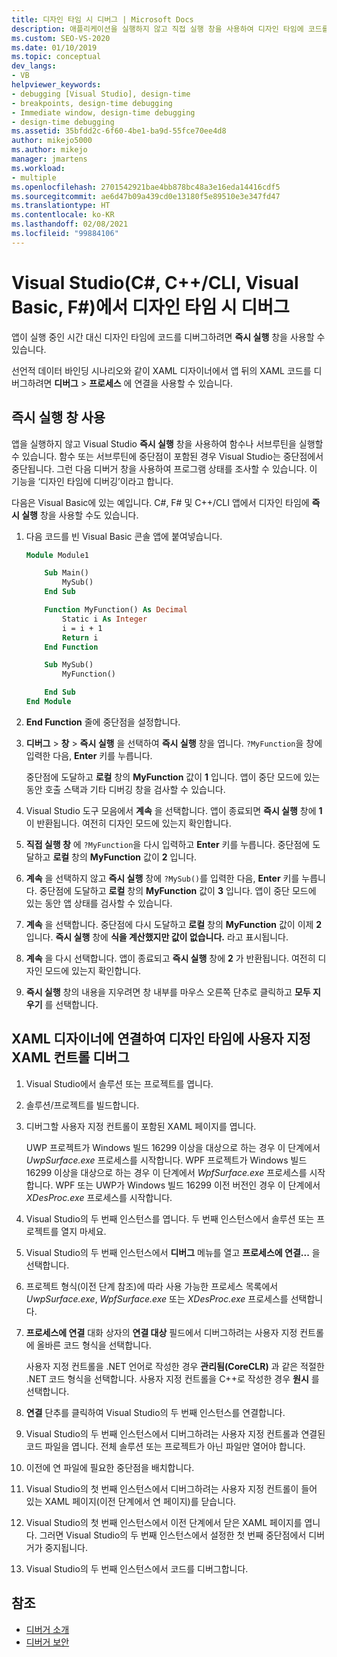 ```yaml
---
title: 디자인 타임 시 디버그 | Microsoft Docs
description: 애플리케이션을 실행하지 않고 직접 실행 창을 사용하여 디자인 타임에 코드를 디버그합니다. 함수를 실행하고 중단점이 적중될 때 상태를 검토할 수 있습니다.
ms.custom: SEO-VS-2020
ms.date: 01/10/2019
ms.topic: conceptual
dev_langs:
- VB
helpviewer_keywords:
- debugging [Visual Studio], design-time
- breakpoints, design-time debugging
- Immediate window, design-time debugging
- design-time debugging
ms.assetid: 35bfdd2c-6f60-4be1-ba9d-55fce70ee4d8
author: mikejo5000
ms.author: mikejo
manager: jmartens
ms.workload:
- multiple
ms.openlocfilehash: 2701542921bae4bb878bc48a3e16eda14416cdf5
ms.sourcegitcommit: ae6d47b09a439cd0e13180f5e89510e3e347fd47
ms.translationtype: HT
ms.contentlocale: ko-KR
ms.lasthandoff: 02/08/2021
ms.locfileid: "99884106"
---
```

# <a name="debug-at-design-time-in-visual-studio-c-ccli-visual-basic-f"></a>Visual Studio(C#, C++/CLI, Visual Basic, F#)에서 디자인 타임 시 디버그

앱이 실행 중인 시간 대신 디자인 타임에 코드를 디버그하려면 **즉시 실행** 창을 사용할 수 있습니다.

선언적 데이터 바인딩 시나리오와 같이 XAML 디자이너에서 앱 뒤의 XAML 코드를 디버그하려면 **디버그** > **프로세스** 에 연결을 사용할 수 있습니다.

## <a name="use-the-immediate-window"></a>즉시 실행 창 사용

앱을 실행하지 않고 Visual Studio **즉시 실행** 창을 사용하여 함수나 서브루틴을 실행할 수 있습니다. 함수 또는 서브루틴에 중단점이 포함된 경우 Visual Studio는 중단점에서 중단됩니다. 그런 다음 디버거 창을 사용하여 프로그램 상태를 조사할 수 있습니다. 이 기능을 ‘디자인 타임에 디버깅’이라고 합니다.

다음은 Visual Basic에 있는 예입니다. C#, F# 및 C++/CLI 앱에서 디자인 타임에 **즉시 실행** 창을 사용할 수도 있습니다.

1. 다음 코드를 빈 Visual Basic 콘솔 앱에 붙여넣습니다.

   ```vb
   Module Module1

       Sub Main()
           MySub()
       End Sub

       Function MyFunction() As Decimal
           Static i As Integer
           i = i + 1
           Return i
       End Function

       Sub MySub()
           MyFunction()

       End Sub
   End Module
   ```

1. **End Function** 줄에 중단점을 설정합니다.

1. **디버그** > **창** > **즉시 실행** 을 선택하여 **즉시 실행** 창을 엽니다. `?MyFunction`을 창에 입력한 다음, **Enter** 키를 누릅니다.

   중단점에 도달하고 **로컬** 창의 **MyFunction** 값이 **1** 입니다. 앱이 중단 모드에 있는 동안 호출 스택과 기타 디버깅 창을 검사할 수 있습니다.

1. Visual Studio 도구 모음에서 **계속** 을 선택합니다. 앱이 종료되면 **즉시 실행** 창에 **1** 이 반환됩니다. 여전히 디자인 모드에 있는지 확인합니다.

1. **직접 실행 창** 에 `?MyFunction`을 다시 입력하고 **Enter** 키를 누릅니다. 중단점에 도달하고 **로컬** 창의 **MyFunction** 값이 **2** 입니다.

1. **계속** 을 선택하지 않고 **즉시 실행** 창에 `?MySub()`를 입력한 다음, **Enter** 키를 누릅니다. 중단점에 도달하고 **로컬** 창의 **MyFunction** 값이 **3** 입니다. 앱이 중단 모드에 있는 동안 앱 상태를 검사할 수 있습니다.

1. **계속** 을 선택합니다. 중단점에 다시 도달하고 **로컬** 창의 **MyFunction** 값이 이제 **2** 입니다. **즉시 실행** 창에 **식을 계산했지만 값이 없습니다.** 라고 표시됩니다.

1. **계속** 을 다시 선택합니다. 앱이 종료되고 **즉시 실행** 창에 **2** 가 반환됩니다. 여전히 디자인 모드에 있는지 확인합니다.

1. **즉시 실행** 창의 내용을 지우려면 창 내부를 마우스 오른쪽 단추로 클릭하고 **모두 지우기** 를 선택합니다.

## <a name="debug-a-custom-xaml-control-at-design-time-by-attaching-to-xaml-designer"></a>XAML 디자이너에 연결하여 디자인 타임에 사용자 지정 XAML 컨트롤 디버그

1. Visual Studio에서 솔루션 또는 프로젝트를 엽니다.

1. 솔루션/프로젝트를 빌드합니다.

1. 디버그할 사용자 지정 컨트롤이 포함된 XAML 페이지를 엽니다.

   UWP 프로젝트가 Windows 빌드 16299 이상을 대상으로 하는 경우 이 단계에서 *UwpSurface.exe* 프로세스를 시작합니다. WPF 프로젝트가 Windows 빌드 16299 이상을 대상으로 하는 경우 이 단계에서 *WpfSurface.exe* 프로세스를 시작합니다. WPF 또는 UWP가 Windows 빌드 16299 이전 버전인 경우 이 단계에서 *XDesProc.exe* 프로세스를 시작합니다. 

1. Visual Studio의 두 번째 인스턴스를 엽니다. 두 번째 인스턴스에서 솔루션 또는 프로젝트를 열지 마세요.

1. Visual Studio의 두 번째 인스턴스에서 **디버그** 메뉴를 열고 **프로세스에 연결...** 을 선택합니다.

1. 프로젝트 형식(이전 단계 참조)에 따라 사용 가능한 프로세스 목록에서 *UwpSurface.exe*, *WpfSurface.exe* 또는 *XDesProc.exe* 프로세스를 선택합니다.

1. **프로세스에 연결** 대화 상자의 **연결 대상** 필드에서 디버그하려는 사용자 지정 컨트롤에 올바른 코드 형식을 선택합니다.

   사용자 지정 컨트롤을 .NET 언어로 작성한 경우 **관리됨(CoreCLR)** 과 같은 적절한 .NET 코드 형식을 선택합니다. 사용자 지정 컨트롤을 C++로 작성한 경우 **원시** 를 선택합니다.

1. **연결** 단추를 클릭하여 Visual Studio의 두 번째 인스턴스를 연결합니다.

1. Visual Studio의 두 번째 인스턴스에서 디버그하려는 사용자 지정 컨트롤과 연결된 코드 파일을 엽니다. 전체 솔루션 또는 프로젝트가 아닌 파일만 열어야 합니다.

1. 이전에 연 파일에 필요한 중단점을 배치합니다.

1. Visual Studio의 첫 번째 인스턴스에서 디버그하려는 사용자 지정 컨트롤이 들어 있는 XAML 페이지(이전 단계에서 연 페이지)를 닫습니다.

1. Visual Studio의 첫 번째 인스턴스에서 이전 단계에서 닫은 XAML 페이지를 엽니다. 그러면 Visual Studio의 두 번째 인스턴스에서 설정한 첫 번째 중단점에서 디버거가 중지됩니다.

1. Visual Studio의 두 번째 인스턴스에서 코드를 디버그합니다.

## <a name="see-also"></a>참조
- [디버거 소개](../debugger/debugger-feature-tour.md)
- [디버거 보안](../debugger/debugger-security.md)